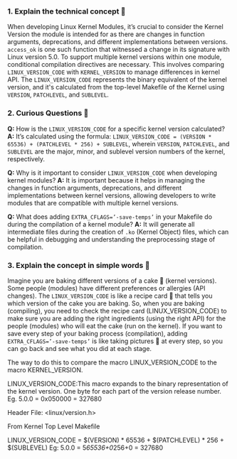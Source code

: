 ### 1. Explain the technical concept 📘
When developing Linux Kernel Modules, it’s crucial to consider the Kernel Version the module is intended for as there are changes in function arguments, deprecations, and different implementations between versions. `access_ok` is one such function that witnessed a change in its signature with Linux version 5.0. To support multiple kernel versions within one module, conditional compilation directives are necessary. This involves comparing `LINUX_VERSION_CODE` with `KERNEL_VERSION` to manage differences in kernel API. The `LINUX_VERSION_CODE` represents the binary equivalent of the kernel version, and it's calculated from the top-level Makefile of the Kernel using `VERSION`, `PATCHLEVEL`, and `SUBLEVEL`.

### 2. Curious Questions 🤔
**Q:** How is the `LINUX_VERSION_CODE` for a specific kernel version calculated?
**A:** It’s calculated using the formula: `LINUX_VERSION_CODE = (VERSION * 65536) + (PATCHLEVEL * 256) + SUBLEVEL`, wherein `VERSION`, `PATCHLEVEL`, and `SUBLEVEL` are the major, minor, and sublevel version numbers of the kernel, respectively.

**Q:** Why is it important to consider `LINUX_VERSION_CODE` when developing kernel modules?
**A:** It is important because it helps in managing the changes in function arguments, deprecations, and different implementations between kernel versions, allowing developers to write modules that are compatible with multiple kernel versions.

**Q:** What does adding `EXTRA_CFLAGS=’-save-temps’` in your Makefile do during the compilation of a kernel module?
**A:** It will generate all intermediate files during the creation of `.ko` (Kernel Object) files, which can be helpful in debugging and understanding the preprocessing stage of compilation.

### 3. Explain the concept in simple words 🌟
Imagine you are baking different versions of a cake 🍰 (kernel versions). Some people (modules) have different preferences or allergies (API changes). The `LINUX_VERSION_CODE` is like a recipe card 📜 that tells you which version of the cake you are baking. So, when you are baking (compiling), you need to check the recipe card (LINUX_VERSION_CODE) to make sure you are adding the right ingredients (using the right API) for the people (modules) who will eat the cake (run on the kernel). If you want to save every step of your baking process (compilation), adding `EXTRA_CFLAGS=’-save-temps’` is like taking pictures 📸 at every step, so you can go back and see what you did at each stage.


 The way to do this to compare the macro LINUX_VERSION_CODE to the macro KERNEL_VERSION.

LINUX_VERSION_CODE:This macro expands to the binary representation of the  kernel version.
One byte for each part of the version release number.
Eg. 5.0.0 = 0x050000 = 327680

Header File: <linux/version.h>

From Kernel Top Level Makefile

LINUX_VERSION_CODE = $(VERSION) * 65536 + $(PATCHLEVEL) * 256 + $(SUBLEVEL)
Eg: 5.0.0 = 5*65536+0*256+0 = 327680

